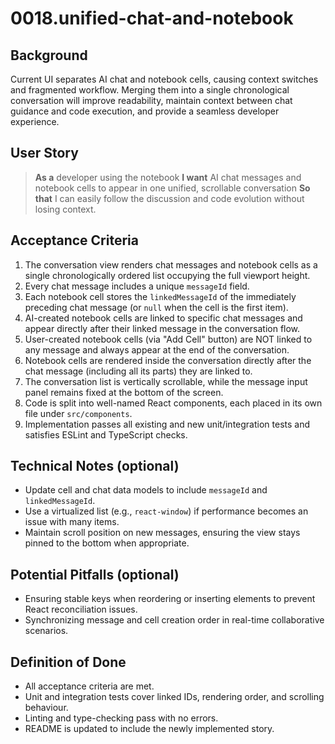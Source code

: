 # 0018.unified-chat-and-notebook

## Background

Current UI separates AI chat and notebook cells, causing context switches and fragmented workflow. Merging them into a single chronological conversation will improve readability, maintain context between chat guidance and code execution, and provide a seamless developer experience.

## User Story

> **As a** developer using the notebook
> **I want** AI chat messages and notebook cells to appear in one unified, scrollable conversation
> **So that** I can easily follow the discussion and code evolution without losing context.

## Acceptance Criteria

1. The conversation view renders chat messages and notebook cells as a single chronologically ordered list occupying the full viewport height.
2. Every chat message includes a unique `messageId` field.
3. Each notebook cell stores the `linkedMessageId` of the immediately preceding chat message (or `null` when the cell is the first item).
4. AI-created notebook cells are linked to specific chat messages and appear directly after their linked message in the conversation flow.
5. User-created notebook cells (via "Add Cell" button) are NOT linked to any message and always appear at the end of the conversation.
6. Notebook cells are rendered inside the conversation directly after the chat message (including all its parts) they are linked to.
7. The conversation list is vertically scrollable, while the message input panel remains fixed at the bottom of the screen.
8. Code is split into well-named React components, each placed in its own file under `src/components`.
9. Implementation passes all existing and new unit/integration tests and satisfies ESLint and TypeScript checks.

## Technical Notes (optional)

- Update cell and chat data models to include `messageId` and `linkedMessageId`.
- Use a virtualized list (e.g., `react-window`) if performance becomes an issue with many items.
- Maintain scroll position on new messages, ensuring the view stays pinned to the bottom when appropriate.

## Potential Pitfalls (optional)

- Ensuring stable keys when reordering or inserting elements to prevent React reconciliation issues.
- Synchronizing message and cell creation order in real-time collaborative scenarios.

## Definition of Done

- All acceptance criteria are met.
- Unit and integration tests cover linked IDs, rendering order, and scrolling behaviour.
- Linting and type-checking pass with no errors.
- README is updated to include the newly implemented story.
